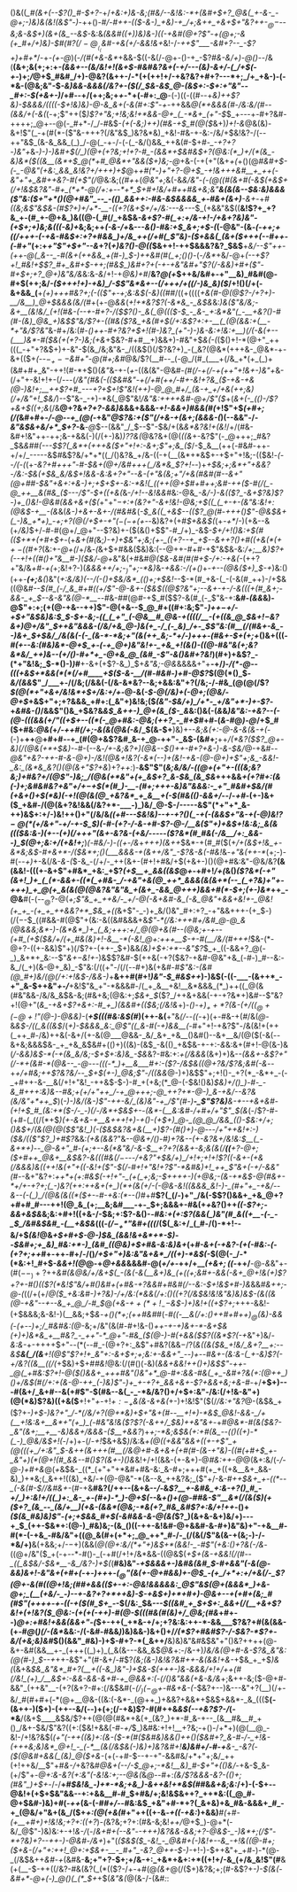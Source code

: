 ()&((*_#(&+(--$?()_#-$+?-*+/_+&:+)&-&;(#&/--&!&:-*+(&#+$+?_@&(_+-&-_-@+;-)&)&(&!(&$"-)_-++()-#_/-#++-(($-&-)_+&)-+_/+;&++_+&+$+"&?++-$_@-$--&;&-&$+)(&+(&_--&$_-&:&*(&&#((+)_)&)&_-)((-+&#(@+?$"-+(@+;-&(+_#+/+)&)-$_#(#$?(/-@__(_($_&_#-+&(+/-&&!_&+*&!-/_-++$"___-&#+?--_-$?+)+#+*_/-+_-(+-@_)(_-/(#(+&-&*_+&&-$((-&(/-@+-()-+_-$?_#&-&/+)-@()--_/&(__(&+;&(+;+:+_-(&&+*--(*&/&!+!(&+$-#&#&?&+(-+/---(&)-&+/-(_/+$(-+_-)+;_/_@+$_#&#_/+)-@&?(&++-/-*(+(++!+/-+&?&?+#+?---*+;_/+_+&-)-(-*&-(@&;&"-$_-&)&&-&&&(/&?+-($(/_$&-&$_@-(&$+:-$+:+"&"--_#+:-$(+&+-)_/+#--+/(++;&;+_+_-*+(-#+:_@__-(-)((-((#--+_&)++$?&)-$&&&/((((-$+!&)&)-@-&_&+(-&(#+:$"-+-_++&&_@(*+&&&(#-/&:&/(#_-_-(&&/+(-&(_(-+;$"++($_)$?+"&;+!&;&!+*&&-@+_(_-*&+_(+"-$_$_+---+-#+?&#-++++;_@+--@(-_#+*-/_/-#&$-*(+(-&;_)_++)(#&-+*_$_#(@($_&+)_)+!-&_@&(&)-&+!$"(_-+(#(*-($"&-+++?(/&"&$_)&?&*&)_+&!-#&-+-&:-/&/+$&!&?-/(--++"&$_(&-&_&&_(_)_/-@(_-+-/-(-(_-&/()&&_++&(#-$+#-*_-+?+?-)&"+*&_-)-)-)&#+$(/_)(@+(+?&;+!+?-#_-(&&*+$&#&$+?(@&:(*_)+/(*(&_-&)&*($((&__(&*+$_@(*+#_@&*+"&&($+)&;-@_+&-(-+(+"(&+_+(_+()(@_#&#+$-(-_-@&"(+&:_&&_&!&?+/+++)+$_@+_+#(*-)+"+?-@+$_-+!&+++&#__+_++(-&"+"+_&#++&?-#(+$"(/_@&:&;(*(#+*+(_@&"+;_&(-&*&/&"-(-$(@($(#(&+#(-&$(+&$+$($_/+!&$&?&"-#+_(*+*-@(/+:+--*+*_$+#+!&/+#+_+#&+&;&"__&_(&(&--_$&:&)&&&($"&:($+"+*()(@+#&"_--_-(()_&&++:-#&-&$&&&&_+-#&+(&+)__-&+*-+_#((&;&*$"&$&-(#$?+)+/+*-__-((+?(&+$+/+/&:---&---*_$_(+&&"&$((__&!$?+_+?&_+-(#_+-@+&_)&((@-(_#(/_+&$&*-&+_$?-#(_+:+/&-+!-/+&+?&)&"-(+$+;+)&;&_((_$($-_&)+*&;&;++_(-&-/+_&---_&()-#&:+$_&+;+$-(_(-@&"-(&*-(-++;_+_((/+++-(-+&-#&$+:+?+#&&_)+/&_++(/+#(_$"&)-_($+&&(_(&+($+++(--_#+*_+-(-#+"_(+:+*+"$"+$+"--&*+?(_+)&?()-@((_$&++!-++$&&&?&?_$&$__+*&/--$"++-(++-@(_&--_-#(&+(++&&_+(#-)_$-)++&#(#(_+;()()-*(-_/&*_+&/-@+*(--+$?+!_#&!+$$?_#+_&#+$-++;(#&$_)&#+?+(-+-+&"&#+"$?(/-&&)+#+($"-#+$+;+?_@+)&"&/&*&:&_-&_/+!-+_@&)+#_/__&?_@(+_$++&/&#+-+"__&)_#&#(@-#+$(++;&/_-($+++!+)-+&)_/-$$"&*&+--(/+++/+((/-)&_&)($_/+!()(/+(-&+&&_(__+_(+)+++#&?+;(-(($"+-+;&:&$(*-*&)(*(*_#_#_/((+((((_+&(#-@(@$?-/+?+)-__/&__)_@+$&&&*(*&/(#_+(+-@_&&_(_+!+*&?$?(-&*&_-_&$&_&:_)&($"&/&;-&+__(&!&/_(+!(#&-(--+-#+?-/($$?()-_&(_@((($-$_-_&-_+:&*&"(_-__+&?()-#(#-(&)_@&_+)&$$"&/$?+*-((#&($?&_+&(#+$(/+:&*$?+:+-__(_(@(&&:+(__-*+"&/$?&"_&-#+/&:(#-*()++-#+?&?+$+!(#-)&?_(+"-)-)&-&:+!&:+__)(/(-&(+--(___)&*-#($&_(+(_+?-)&;_(_+&*+$&?-#+#__+)&&+)-#&"+$_&(-(_($()+!-*(@+"_++(((_-+"+?&$+)+-&"-$(&_/&;&"&-_/((&$()(/$?&?+)_-(_&?(@&*(+++&-_@&*-+-&+(($+_(--$-_+--$&#+"-@(#+;&#_@&/$?(__#--_(-@_/(#_(___+(/&_+*(+_(_)+(&#+#+_&"-++!(#-*+$()(_&"_&-+-(_+_-((&(&"-@&#_-(#(/-+(/-+(++"+!&+-)&"+_&-(/+"+-&!+!+-(/_-_--(_/&"(#&(-(($&#&"-+(/+#(++/-#+-&!+?&_($-+&-+&(@-)&!+;__+$+$$?+#_---+?+$+!$"&!(++)-@_@_#+/_(&-+_+/+&(++;&)(/+/&"+!_$&/_)--$"&-_-+)-*&(_@$"&!_/&"&:++++&#-@+/$"($_+(*&+(-_(()-/$?+&+$((+;&*(/&__@+?&*+?+?-&&)&*&&+&&&-*+!-&&+_)_#&&(#(*+!$"+$_(+#+;(/(_&#+#+*-/-@--+_(*_@(-_+&"_@$?&:+($"(/+&-+(&+;(*&&&*-(_)(--&&"-/-_&"&$&+&/+*_$+?_-&__-_@_$--(&&"_/_$--$"-$&/+(&_&*&?&!+(&!_/+/(#&-&#+!&"++-++;&-+&&(-)(/(+-)&)_)$?$?&(_@&?&+(@(*((&*+-&?$"(-_@+++;_#&?_$&_&#_#_(---$$?(_&*+(+++&($+"+!+:-&+;$"+;&_($_/-$_&__(++(-#&#-++-+/+/_-----&$_#_&$?&/+*+*((_/()&?&_+/&-((-+(__(&*+*&$+-+$+"+!&;-(($&!_-(--/(-(_(+_-&?+#+++"-#-$&+(@+/&#+++(_/&*&_$?+!_--)+*+$&;+;&*+"+&&?-/&:-$&(+$&_&/&$+!&&-_&:_&+?+"--&_-(+"&(&;+"_/+&(#&#(#_--&+"(@+#_#-$&"+&+:+&-)+;+$+$+-&:-*&!(_((++(@+$___#+#+_+;&#-+_+($-#(/(_-@_++__&(#&_($---/$"-$+((_+&(*&-_/+!--&!&&_#&:-@&*_-&/-)-&(($?_-&+$?&)$?-)+_()&!-@&#(&&+&+($(*+"+"_$-$+:+(&?+"-&+!&!-@&;+$((_(_+-+-(&"&:&!+:(@&$-+__-*(*&_&(_&-)+&+-&+-/(#&#&_(_-$_&((_+&$--(($?_@(#-+++()$"-@&$&+(_-)&_+*+)_-+;+?(@(/+$+-+"($-(-$+(+--_&)&?+(+#_$+&&$(_(+_-+*_/-)(+&--&(+_/&)_$+/-#-#(@+/_@+"--$?&)+-($(&()+$$"-#_/+)_-&$-*_$+/+!()&:+$(#((_$+*+(+#+$+*-(+*&+(#(*&;_)-+___)+$&"+;&;(+-_((+?--+_+$--&++?()+#((+&(*_$(++-($(#+?_(&:+-_@+(_/+/&_-(_&+$+#&&($&)&:(--@++-#+#-+$"&$&-&:_/+;__&)$?+(--+!+((#()+"&__#-)($&/-@+_&"&(+#&#_@($&-&#(#(#+$-/+:-+&(-_(++?+"&/&_+#-+(_+;&!+?-)(_&&&++/+;-$_)$"+;-*&)_&-*+&&:-/(+(*_)_+-*+*_--*(@&*($+)_$-+_)&:()(++-___(+;__&(_)&"(_+:&/&)(--/(-()+$&/&*_(()+;+$&!-_-$-*(#_+&-(_-(-&(#_++)-/+$&((@&#_--$(#_(-/_&_#+#((+/$"-@-&+-($&$(*(@$?&"+;--&+-+-/-&(((+(#_&+;-&&-_+_$--&-&"&*(@-*__-_-#&-_#_#(@_#_-+$_#($$?-&(#_(-_$"&-+:__&#-_(&&_&)-@$"+:+;(+(@-+&--++)$"-@(+&--$_@_#+((#+:&;$"-*_)++_$-$+/-+_$+"&$&)&:_$_$-$+-&;-((_(_+"_(-@&__#_@&-+((((/__-(+((&_@_$&$+!-$&?&_+)_@+/&"_$++&"&&&-(/&/+&_@-)&(+_-/_(-_&)_/+-_$$"&:(#__(/(#&+-&_--)&+_$+$&/_/&(&(-(-_(&-*-*&;+"(&(++_&;-*+/-)+++-(#&+-$+(+;+*()&+(((_-#(+--&:(#&)&*-@+$_+-(-+_@+)&"&!+-_+&_+!(&()-((@-#&"&(+;&?&*&/_++)&--(+/()-#+*+_-@+&_@_(&#_-$"-&()&#+?&!_)(#+)+&$?_-(*+"&!&;_$-*()-)_)_#__+-&+(+$?-&_)_$+_&"&;-@&_&&&&+"+__-+/_)-/(*-@--(((+&$+*&&(*(*(/+#____+$($-&-__/(#-#&#-)+#-@$?_$(@(*()_$_-&/(&&_$"_/___+-/(/&;(/&&(-(/&-&*&?--&;+&&:&"+?(/&;-/-#&_(@(@(/$?_$(@(*+"+&+/&!&*+$+/&:+/+-_@-&(*-*_$-@(/&)+(-@+;(@&/-@+$_+&$+"+;+?&&&_+#+:(_&"+)&!&;($_(&"-$&/+)_/+*-_+/&"+*-)+-$?_-+_&#&-()_/&&$"()&_+$&?&*&$_&++-)_@+(&_($-_&*&:()&(-(_&_&_)&"&:-+&?--(-(@-(((&&($+/$"((+$+--((*(-_@+#&:-@&;(++?_-_#+$_#+#-(_&-#_@_)-@_/+$_#($+#&:_@&(_+_/-++#(/+;-&(&(@&(-&_/_$(&-$+__)&)+--_&;&(+:-@-&-&(&-+(_-(-)+__++__@__+#+#-_-_+_(#(@+&$?&#_&-+_@-++"-_&$-(&#+;__++_/(*&?($$?_@+-&)(/(@&(+*+$&)-_-#-(--&_-/+-&;&?+)(@&--$()++-#+?+&-)-&-$&/_@-+&#-_-@____&"+*&?-++*-#-&-@+)-/&!(@_&+!&?(-&*(--)+(&!-+&-(@-@+)+_$"+;&_-&&!-_&:_(&*&_&?()(@(&+"$?+&_)+?_++:_)-__&$"$"(*&;&/&/-((@+(+"+-(((_&;&?&;_)+#&?+/(@$"-)&;_/(@&(+*&"+(+_&$+?_&-$&_(&_$&*+++&&*+(+?_#+:(&(_-)+;&#&#&?_+&"+/+$-$+$(*(#_)-__-(#+;+++-&)&"&&&:-_+"_#&#+$&/(#(+&+()+$(*&)(-+!(@(&(@_+&?&*_+_&__+(-$(#&_(_()-_&&+/-*-/-*+#-*(+-)&+($_+&#-/(@(&+?&!&&(/&?+*-___-)_)&/_@-$-/-----&$"(*+"+*_&-++)&$+:+/-)&!+$+$()+"(/&/&*((+#---$&!&)--+-+?()(_-+(-(&&$+"&-+(-@_)&!$?-@(*($+/_&+"_-+/-+-$_$_)(_-#-(+?-/-&-_+#_-$?-@-/__&($"+)+_&$+!&:&;_&(&((($&:&_-)(+_--(+)(/+++"(&+-&?&-(+&/---*--_($?&*(#_#&(-/&__/+:_&&--)_$(@+;&:+/(+&!+;___)_(-#&/-)-((+-/&_+_+++)(&++_$&*-+(#_#($(+_/+(&$+!&_+-&*&;&$-#+&+*-/($&*+;()(___&&&-+(&++/&"_-$?&-&(-#&!_&_-+"&(++-*_(+;-)-#(-_-+)_+-&(/&-_&-(_$-&_-(/+/-_++(&+-(#+!+#&/+$(+&+-)()(@+#&:&"-@&/&?__(&(&&!-(((+-&+$"+#&*_+&:_+$?_(+$__+_&&((&$_@_+_-+#+!_/+(_&()_($?&*(-+"(&+!_)+_(_(*-&&+-((*(_+#&-_/-+&"+&(@_++*_&&&(&(&+*(--_(_+?&)+"+-+++)_+_@(+_&(&(@(@&?&"&"&_+(&+_-&&_@+++)&&+#(*-$+;(+-)&*_++_-@&__#(-(--$_@$?-@(*+;$"&_+_++&/-_+/-@(-&+&#-&_(-&_@&"+&&+&!+-_@&!(+_+_-(+_+_++&&?+*_$&_+$($(*&+$"-_-)+_&/()&"_#+:+?_-+"&&+++-(+_$-)(/($-$-$_((#&&-#(@$"+(&:-&((&#&&&+&_$"-*(/&:+++#+/&#_@-@_&(@&&&;&*-)-(&*&*_)+_(_&;+++:+/_@(@+&(#--(@&;+-+--(+#_(+$($&/+/(+_#&(&)+!-&__-*(-&!_@+:+++__$-+-#(__/&/(#+++!_$&-(*-@+?-((+-&&)$"+)(/$?+-(++-_$+)&&_(&)+$+:+*--&"$?_$_+_((-&&+?_@(-_)_&+*+_&:--$"_&+$-$&!+-_)&$$?&#-$(++&(-+?($&?-+&#-@&"+&_(-#-)_#--&:-&_/(_+)(&-@+_&)_-$"&:(/((+"-/(/(--#+)&(+&_#-#$"&:-(&#(@_#+)&/(@(/+:+!&$-/&&-)_+__&$+$+#(#+!_)&"-$_#&$++_)-)&$(-((-___-(&++*_-+"_&-$++&"_+-/___+&!$"&_+"-*&&&#-/(_+_&__+&!__&*&&&_(*_)++((_@(&(#&"&&-/&/&_&$&-&;(#&+&;(@&:+;_$&+_$_($?_/++&+&&(-+-+?&*+)&#--$"&?+!(@+"(*&_-+&+$?+&+:-#_+_)(&&#+(($&;(/&!&*+)-*()-$+)_++*$?(&-_($+/((_@+(-@+!$"(@-)-@_&&)-*(___+$(((#&:&$(#_)(++-&(__+"&_(/--((-_+)(+-#&-+(_#_/&(_@-_&_&$-/((_&((&$_/(*+)-$&&&_&:_@$"((_&-#(*_-+)&&__(_-#+"+!-+&?$"-/&(&!+(++(_++_#-/&)++&(-&+/(+-&(@___@&&-_&/_&+_+&__()&#()--&+__&/(@($(-&(--&+&;&&&$&-_+_+&_&$&#+(()+)((&)-(&$_-&(()_+&$&-+-+:-_&_&:&+(#+!-@(&-)&(_/-&&)&$-*(-+(&_&/&;-$+$+:&)&_-$&_&?-#&:+:_+(/&&&_(&+)+)&-_-(&&+-&$?+"(/-*+(&#-*(@&--_-@---(((-*_)+__&___#+:-($?-/&$&((@+?&/$?&;&#(-&_--+_+/+#&;++$?&?&/--_$+$(+-)_@&;$"-/((&&_@-)+)&$$"+;+!()-_+?(*_-&*+_-(-_+#++-&-__&(/+!+"&!_-++&$-$-)-#_+(+&;(*_@-(-$&!()&)_$&)+/()_)-#-_-&_#+++:&)&--#&;+(+/+"++_/-+_@+++;-@_++?+*-@-)_&-+&/--&?&(&/&"+*++_$_)(*-)-)&/(&-)$"-++-&/_(&)&"-+_/$"(#-)__-_$"$?&)__&_-+--+&+_&#-(+!+$_#_(&:+*($-/-_-*_)(/-/&*+$&$+-_-_(&*-(__&:&#-/+#+/+"$"_$(&_(-/$?-#-(+#-(_((/(*+$_)(+-&+&-*+__&+++!+)-+()-(+$+)_@-_(@_@_/&&_(()-$&:+/+;()&$+/(&(@(@($$"&!_)(-($&$&?&+&(__+)$?-*(#()+)-@_---_/+"++&!+:-)($&/(($"$?_)+#$?_&&:_(+&(&&_$?$"&*--_@&_+/()-#_)+?&--(+-&?&+_/&!&:_$__(_-&+*+)--_@-&+"_#-(+;+--&(*&"&/-&-$__+?+?(&&+-_&;&(_&(/__((__+?-@+;($+#++_@&+__&$&?-&(((#_&_$(/-$---/+&$?$"+$&/+)_/+!+;+!+!$?((-&+-_(+&(/&&&)&((++!&(+"+((-&!+($"-$(/-#+!+"&!+?$"-*&#&)+!_++_$"&+_(-_+/-&&"(#-*-&+"&?+:___++*+(+:_#&$(-+!+"-_(+(_+;&;-$++++-)(+_@&;-(&-+*&$-@(#&+-*+/+-+?+;(_-)&?(++:++&+(+_)(*+(&(+/-(-@&-&!((&&&_&!-)-_(#+"+_-+&/--&--(-(_)_/(@&(&((*($+-_-_#-+&:(*--()_#+#__$?(_(/-)+"_/&(-$$?()&&+_+&_@+?+#+#_#---++!(@_&_(+;__&;&#___-+-_$+;&&&+-#&(+_+_&?()++_((-$?+;-&&+&$&_&;&:+#+!((+&-/-$&;+:$?-&()-*-#&:+(+:$?(&&(_)&"(#_&((+__-(-_-_$_/&#&$&#_-(__+&$&*(((-_$(/-_+*$"&#+(((_/($(_&:+/_(_#-/()-*+!--&/+$_(&!_@&*+$+#+$-@-)_$&_(&&!&+&*+*-$_)_--$&#+;+_&)_#&:+*-)_(&#_((@&)+$+#&-&:&)&_+*(+_#-&+(-+&?-(+(-#&:-(-(+?+;+*+*_#+-++-#+/-/()_/+$+"+)&:&"&+&*_/((+)-*&$(-_$(@(-_/-*(*&:+!_#+$-_&&+!(@_@-+_@+&&_&&&#-@(_+/+-_++/+____(+_&$+;($(-_++/__-@-_&_&"+-(#($--_)+?+$+*&#(&_@&/+/&_+$(_-(&(-&(__&+)&_(+((+;&#+-&&(-&+_@+!&(+)$?+?+-_#()(($?(*&!$"&/+#()&#+(+#&-+?&_&#+#&#(/--&:-$+!&$+#-)&*&&_#&++;-@-(_$($(/+(+/_@($_+&:&#-)+?&)-/+/&:(*&&(/+:()((+?(/&$&!&!&"&)&)&$-(&((&(@-+&"--+--&_+_@_/-#_$_@_(+&-$++(*+!_--$&$-)+)&!+((+$?+;_+++-&&!-(+$&&&;&-&!-)(__&&;+$_&_-_+()(*+;(++#&#_#(*-#((-__&(/+:()++_#+#+$+)_@($&)-&&(-(+--)+;_/_#&#&:(@-*&;+/&"(&(#-#+!&-()_++-+-+)&+-*-&+$&(+)+)&*&_+__#&?_-_++"-*_@+"-#&_($(@-)-#(+&&($$?((&*$?(-+_&"+)&/-_&:&-_+-++++$+"--(*(--#_-(@+?+:_&$"+#&?(&&$-/$?(*&((&($&_+!&/_&+?__+:--&$__&(_/(&__+!(@$"$?+!+_&"+:-&+$+;+;&:+-&&+"_--)+--#&+-(&:&-(_+-&)$?(-+/&?((&__((/(*+$&)+$+#_#&!_@&:(/(#()(_-_&)(*&&+&&!++()+)&$$"-++-_@(_+#&:$?+!-@($()&&+_+++#&"()&"+*_@-#+:&&-#&(_+_-&#+?&(+:(@++_)()+/&$(#(/+:_+(&-@_-++_(-)&)$"-)+_+-+?+_&&+&+-$?+&&+&;+&-#-*+/__+$+)---#(&+/_&+#--&(+#$"-$(#&--&(_-_-*&/&?()+/+$+:&"-/&:(/+!&-&"+)(@(*&)$?&)((+&($__+!+"_+-_+!_$+:-_+$&(&-&+&(_+-)+!&!$"($(/_/&:+"&?_@-(&$&_+($?+_-)+$-)&?+"_/-*(/&/+?(@+*&)+$+"&+(#--__+!+)-*&$_@&!-&&-_/+(__+!&:&+__&*+"(+_)_(-#&"&!&($?$?(-&++/_$&)++&"&+_-+#_@&*-#(&($&?-_&"(&+;__+__-&)&&+/&&&-($__+&&?_)+_+;-*&;&$&(+:+#(&_--(()((+)-*(_-)_@&/&$+!(_-/+)+-(/-_+!_$&+&$_)_/&:&*+$($_@((_+_&&"&&+((+_-_+$"_+(@(((+_/+:&"_$-_&_++(&+++(_#__(/_&_@+#-&+&+(+#(#_-_(&-+"&)-((#(+_#+$_+-_&"+)(*(@+!(#_&&--#()$?_(&+-)()&*&!+/+!(&&-(+-&+)-@_#&:++-@_@(&+:&/(_-/-@-)+#+&_@(*+*&$&-_((*_(+"+"+*&#+#&-&:_&-#+;+++#(+_+((+&__&+_&&-&)_)+*&;(_&++!((&)_+&/-+(@-@&"-*(&--&_++&?&;_($"+/-&-#___++$&+_+-((*--_(-&(#-$_/_/&#&+-_(#-+&__#&?(/++--(&+&--_/-_&*$?__+-&#&_+:&-+?()_#_-+/_)+:&!+/((_)+:_&-_+-(#+)-*_)-@+$(--*&*+_()_+(@-#_#&-$"__&*(/(&($_)(+($+?_(&_--_(&/+__)(+&-(&&*(@&;-*&(+?_#&_&#$?+:&/+!+*_+_-()+*($(&_#&)&)$"-(+;+$&&_#+$(-&#&&-&-@_(&_(*$?_)(&+&-&+)&/+)---+_$_(++-$&*+:(@-)_#&)&;-(&_()((-++-&!&#-@+&&#-&-#+)&"&)+"-+&__#-#(*-(-+&_-#&/&"+((@_&(#+(+*+;_@_++*_#-/-_(/(&(/$"&(&-+(&;-)-/-*&/+)__&(+&&;+/-$-$+)(&&(_@(@+:&/(*+"+)&$+*(&&!-_-#$"(+&:()+?&(-/&_-((@+/&"($_+(-+--*-#()-_(-+#(/+!+/&*&&-((@&$(*+$+(&-+&&!(/(#--_((_&$&/-$&*__-&_/&?-)+$(*(__#&)&"-*+$&&&+-)&#&(&#_$-#+&&"(-&(_@-&&)&_+!_-&"&+(+_#+(-*+-_)++_+-*($_@$"(&(+-@+#&&_)_+-@_$_-(+_/+*+:+/+&(/-_$?(@+-&_(#(_(@+!&;(#_#+&&(($+-+:-@&!&&&&&:_@$"&$(@+(&&&*_)+&-@+;_(__(+&/-_-)--+-&?+?+*++&)-$-+&$+)+*+#+)-@&+--+(+#+(&;_#(#$"(++++-+-((-+_(_$(#_$+_-*-$(/&:_$&*---$((&#_+_$+$+:_&&+(/(__+&+$?&!+(+!&?($_@&:-(+(+(-++)-#(@-$(((#&_(#(&_)+/_@&;(#&*+#+--)_@+:+#&!+&&(&&+"-(_$+-++(_+*&-+/+;+?&:&:++-*-&&___$?&?+#(&(&&-(+-#_@_(_)(/-(&*_&&:-/(-&#-#&&_)_)&)&&-)&+()+/_/(*$?+#&#$?-/-$&?-*$?+-&/(+&;&)&#_$()(&&"_#&)-)+$-#+?-*(_&++/__&)&)&"&#&$&"+"()&?++++(@-&+-&#(&&__+-_(+++((_)+)_(_&(&---&&_&$_@&_+:-/&-+)_)&/&*(@+#-&-*$?&_&"&:(@(#-)_$--+_++-&$"+"(#-&+/-#$?_(&;(&-)&!&?&#++-&(&&!+&-_+$&_+_+$_)&(_(&+&*_$&_&"&*_#+?(__+((-&_)&"-)+$&_-$(+++-)&-&&&/+!+/++(#(/&!_(+)_/__&$+:-&&-&&-&+#-+_@&&+:(*-_(/()&"&&(+&-&/&_+;&++-&;($-@+#-&&"_(++&"__-(+?(&+?-#+:(/&$&#(-_$(/_)(-_@+$-#&+&-(-_$&?+--)&---&"+?(__)(/+-&/_#(#+#+(-*(@+__@&-((&:(-&*-_(@++_)+&&?+&&*+$&$+&&*-_&_((($__(-(&++-)($+)-(++--&/(--)+(+;(/-+&)$?-#(#++&_&$(--+&?$?-/_(-*&__/(&+$____&$&/$?++(@(@(#&*+&(+_(&?_)+*-#_&-+--_(&__#&__#_+()_/&+-$&/$"&?((+:($&!+&&(-#-*+*_/_$_)&#&:+!+!__+?&;-+()-/+*+)(@(__@_-&!-/+!&?&$(*_(+"(-++((&)+:_(&-($-*(#($&#&)&&()++()($&#+?_&-#-/-_+!&-(+++&;&)&*_@+!_-_(-*__(&(/&$&(-)&)+)&?&#+!__&)&#+/-#-+__&-_-&?(-($(@&#+&&(_(&)_@($+&-*(+(-+#-$--+-+"-&&#&/+*+"+;&/_++(+!++&/__$"+#_&-/_+&?&#_@&+(--/-$_@+;-*&!__&)_#-$+"+(()&/-_+&-$_&-(+/$"+-_@+:&-&?(*+:&"(-&!&:+;-*-@&(_&_@-_-#+:_(&/$?&&&-&?-(()+;(#&"_)+$+_-/-/__+#_$&!&_-)+*-*&;+&_)-&++&!+*&$(#_#&_&+&;&:_/+)-(-$+--@&!+(+$+$&"&&--+:+&&__#-#_$+#&/+;&!&$&++?_++*&:((_@_#-@+$&#-)&)+#(_-++_(&-(-#_#+/--_#&:&$_+&"+#-*+?(_&+&)+&_#&-&&&+_#_-+_(@&/+"&+(&_/($+_+:(@(+&(_#+"++((+-&_-+((-+&:_)+&&)___#(_+#_-(+__+#+)+!&!&;+?+:((+?_)_-(_&?&;+?+:(#&-&;&!_++/_@+$_)-@+*(-&/_@$"-)&)&:+-+!_&-/_(-/_&+#+(--&"--+++)&?&&-&&;+?-@&$-_-)&*+;(/$"-*+?&)+?--++-)-@&#-/&+_)+"(*($&$($_-&!_-_@&#+(-)&!+--&_-+!&((@-#+;($_+&-(/+"+:+_+!_@+:+$&+-__-_#+"_-&?_@++-$-)-*+!-)-$++&"+_+#-)-*(@-_(/&$&++_&#-+_(&#&-__&;+"+?-$+;+/&-+:_+&*+&+:+*((+!+/-&_(+/&_&!$"(#__&(+(__-$-++((/&?-#&(&?(_(*(($?-/+-+#(@_(&+_@(/($+)&?&;+;(#-&$?+*-)-$(&(-&#+*-@+(-)_@()(_(*_$+*+$(_&"&(_@(&-/-(&#_:_:
